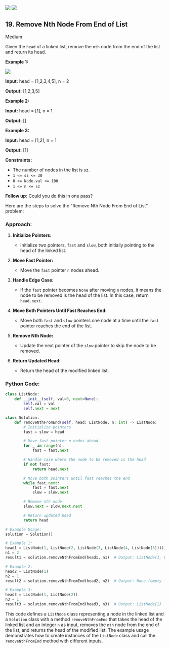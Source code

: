 [![](https://img.shields.io/github/stars/LeetCode-Top-Interview-150/LeetCode-Top-Interview-150?label=Stars&style=flat-square)](https://github.com/LeetCode-Top-Interview-150/LeetCode-Top-Interview-150)
[![](https://img.shields.io/github/forks/LeetCode-Top-Interview-150/LeetCode-Top-Interview-150?label=Fork%20me%20on%20GitHub%20&style=flat-square)](https://github.com/LeetCode-Top-Interview-150/LeetCode-Top-Interview-150/fork)

## 19\. Remove Nth Node From End of List

Medium

Given the `head` of a linked list, remove the `nth` node from the end of the list and return its head.

**Example 1:**

![](https://assets.leetcode.com/uploads/2020/10/03/remove_ex1.jpg)

**Input:** head = [1,2,3,4,5], n = 2

**Output:** [1,2,3,5] 

**Example 2:**

**Input:** head = [1], n = 1

**Output:** [] 

**Example 3:**

**Input:** head = [1,2], n = 1

**Output:** [1] 

**Constraints:**

*   The number of nodes in the list is `sz`.
*   `1 <= sz <= 30`
*   `0 <= Node.val <= 100`
*   `1 <= n <= sz`

**Follow up:** Could you do this in one pass?

Here are the steps to solve the "Remove Nth Node From End of List" problem:

### Approach:

1. **Initialize Pointers:**
   - Initialize two pointers, `fast` and `slow`, both initially pointing to the head of the linked list.

2. **Move Fast Pointer:**
   - Move the `fast` pointer `n` nodes ahead.

3. **Handle Edge Case:**
   - If the `fast` pointer becomes `None` after moving `n` nodes, it means the node to be removed is the head of the list. In this case, return `head.next`.

4. **Move Both Pointers Until Fast Reaches End:**
   - Move both `fast` and `slow` pointers one node at a time until the `fast` pointer reaches the end of the list.

5. **Remove Nth Node:**
   - Update the next pointer of the `slow` pointer to skip the node to be removed.

6. **Return Updated Head:**
   - Return the head of the modified linked list.

### Python Code:

```python
class ListNode:
    def __init__(self, val=0, next=None):
        self.val = val
        self.next = next

class Solution:
    def removeNthFromEnd(self, head: ListNode, n: int) -> ListNode:
        # Initialize pointers
        fast = slow = head

        # Move fast pointer n nodes ahead
        for _ in range(n):
            fast = fast.next

        # Handle case where the node to be removed is the head
        if not fast:
            return head.next

        # Move both pointers until fast reaches the end
        while fast.next:
            fast = fast.next
            slow = slow.next

        # Remove nth node
        slow.next = slow.next.next

        # Return updated head
        return head

# Example Usage:
solution = Solution()

# Example 1:
head1 = ListNode(1, ListNode(2, ListNode(3, ListNode(4, ListNode(5)))))
n1 = 2
result1 = solution.removeNthFromEnd(head1, n1)  # Output: ListNode(1, ListNode(2, ListNode(3, ListNode(5))))

# Example 2:
head2 = ListNode(1)
n2 = 1
result2 = solution.removeNthFromEnd(head2, n2)  # Output: None (empty list)

# Example 3:
head3 = ListNode(1, ListNode(2))
n3 = 1
result3 = solution.removeNthFromEnd(head3, n3)  # Output: ListNode(1)
```

This code defines a `ListNode` class representing a node in the linked list and a `Solution` class with a method `removeNthFromEnd` that takes the head of the linked list and an integer `n` as input, removes the `nth` node from the end of the list, and returns the head of the modified list. The example usage demonstrates how to create instances of the `ListNode` class and call the `removeNthFromEnd` method with different inputs.